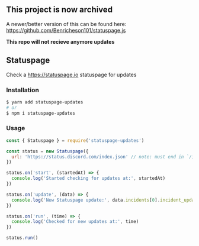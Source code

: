 ## This project is now archived
A newer/better version of this can be found here: https://github.com/Benricheson101/statuspage.js

**This repo will not recieve anymore updates**

## Statuspage
Check a https://statuspage.io statuspage for updates

### Installation
```bash
$ yarn add statuspage-updates
# or
$ npm i statuspage-updates
```

### Usage
```js
const { Statuspage } = require('statuspage-updates')

const status = new Statuspage({
  url: 'https://status.discord.com/index.json' // note: must end in `/index.json`
})

status.on('start', (startedAt) => {
  console.log('Started checking for updates at:', startedAt)
})

status.on('update', (data) => {
  console.log('New Statuspage update:', data.incidents[0].incident_updates[0].body)
})

status.on('run', (time) => {
  console.log('Checked for new updates at:', time)
})

status.run()
```
